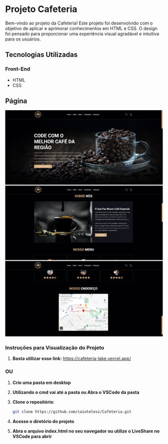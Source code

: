 # Projeto Cafeteria
Bem-vindo ao projeto da Cafeteria! Este projeto foi desenvolvido com o objetivo de aplicar e aprimorar conhecimentos em HTML e CSS. O design foi pensado para proporcionar uma experiência visual agradável e intuitiva para os usuários.

## Tecnologias Utilizadas

### Front-End
- HTML
- CSS

## Página
![Create](assets/images/photo1.jpg)
![Create](assets/images/photo2.jpg)
![Create](assets/images/photo3.jpg)

### Instruções para Visualização do Projeto

1. **Basta utilizar esse link:** https://cafeteria-lake.vercel.app/

### OU

1. **Crie uma pasta em desktop**

2. **Utilizando o cmd vai até a pasta ou Abra o VSCode da pasta**

3. **Clone o repositório**:
   ```sh
   git clone https://github.com/caiotelesz/Cafeteria.git
   ```

4. **Acesse o diretório do projeto**

5. **Abra o arquivo index.html no seu navegador ou utilize o LiveShare no VSCode para abrir**
